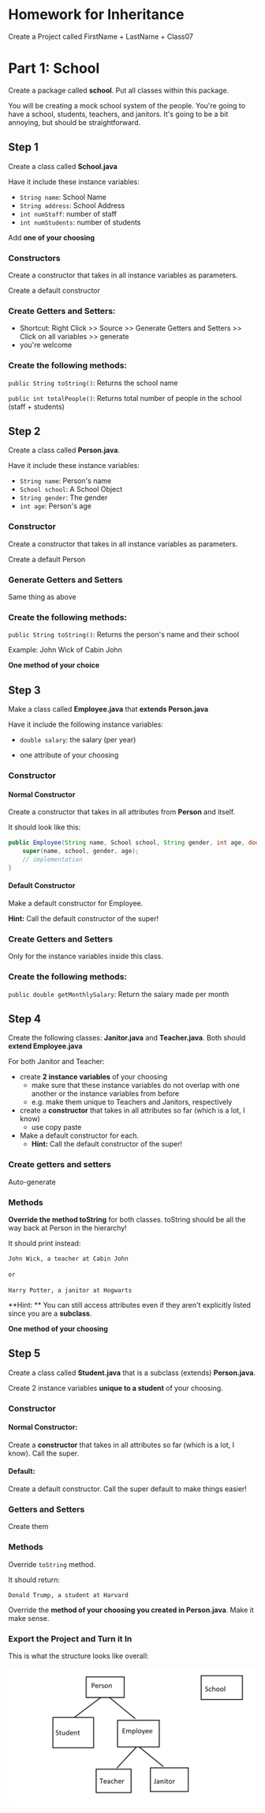 # Homework for Inheritance

Create a Project called FirstName + LastName + Class07

# Part 1: School

Create a package called **school**. Put all classes within this package.

You will be creating a mock school system of the people. You're going to have a school, students, teachers, and janitors. It's going to be a bit annoying, but should be straightforward. 

## Step 1

Create a class called **School.java**

Have it include these instance variables: 

- `String name`: School Name
- `String address`: School Address
- `int numStaff`: number of staff
- `int numStudents`: number of students

Add **one of your choosing**

### Constructors

Create a constructor that takes in all instance variables as parameters.

Create a default constructor

### Create Getters and Setters: 

- Shortcut: Right Click >> Source >> Generate Getters and Setters >>  Click on all variables >> generate
- you're welcome

### Create the following methods:

`public String toString()`: Returns the school name

`public int totalPeople()`: Returns total number of people in the school (staff + students)

## Step 2

Create a class called **Person.java**. 

Have it include these instance variables:

- `String name`: Person's name
- `School school`: A School Object
- `String gender`: The gender
- `int age`: Person's age

### Constructor

Create a constructor that takes in all instance variables as parameters.

Create a default Person

### Generate Getters and Setters

Same thing as above

### Create the following methods:

`public String toString()`: Returns the person's name and their school

Example: John Wick of Cabin John

**One method of your choice**

## Step 3

Make a class called **Employee.java** that **extends Person.java** 

Have it include the following instance variables:

- `double salary`: the salary (per year)

- one attribute of your choosing

### Constructor

#### Normal Constructor

Create a constructor that takes in all attributes from **Person** and itself.

It should look like this:

```java
public Employee(String name, School school, String gender, int age, double salary, Object yourChoice) {
    super(name, school, gender, age);
    // implementation
}
```

#### Default Constructor

Make a default constructor for Employee. 

**Hint:** Call the default constructor of the super!

### Create Getters and Setters

Only for the instance variables inside this class.

### Create the following methods:

`public double getMonthlySalary`: Return the salary made per month

## Step 4

Create the following classes: **Janitor.java** and **Teacher.java**. Both should **extend Employee.java**

For both Janitor and Teacher:

- create **2 instance variables** of your choosing
  - make sure that these instance variables do not overlap with one another or the instance variables from before
  - e.g. make them unique to Teachers and Janitors, respectively
- create a **constructor** that takes in all attributes so far (which is a lot, I know)
  - use copy paste
- Make a default constructor for each. 
  - **Hint:** Call the default constructor of the super!

### Create getters and setters 

Auto-generate

### Methods

**Override the method toString** for both classes. toString should be all the way back at Person in the hierarchy!

It should print instead:

```
John Wick, a teacher at Cabin John

or 

Harry Potter, a janitor at Hogwarts
```

**Hint: ** You can still access attributes even if they aren't explicitly listed since you are a **subclass**.

**One method of your choosing**

## Step 5

Create a class called **Student.java** that is a subclass (extends) **Person.java**.

Create 2 instance variables **unique to a student** of your choosing. 

### Constructor

#### Normal Constructor:

Create a **constructor** that takes in all attributes so far (which is a lot, I know). Call the super.

#### Default:

Create a default constructor. Call the super default to make things easier!

### Getters and Setters

Create them

### Methods

Override `toString` method. 

It should return:

```
Donald Trump, a student at Harvard
```

Override the **method of your choosing you created in Person.java**. Make it make sense. 

### Export the Project and Turn it In

This is what the structure looks like overall:

![](./structure.png)